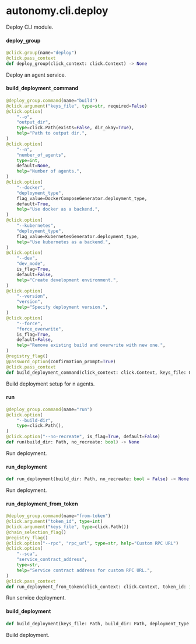 <a id="autonomy.cli.deploy"></a>

# autonomy.cli.deploy

Deploy CLI module.

<a id="autonomy.cli.deploy.deploy_group"></a>

#### deploy`_`group

```python
@click.group(name="deploy")
@click.pass_context
def deploy_group(click_context: click.Context) -> None
```

Deploy an agent service.

<a id="autonomy.cli.deploy.build_deployment_command"></a>

#### build`_`deployment`_`command

```python
@deploy_group.command(name="build")
@click.argument("keys_file", type=str, required=False)
@click.option(
    "--o",
    "output_dir",
    type=click.Path(exists=False, dir_okay=True),
    help="Path to output dir.",
)
@click.option(
    "--n",
    "number_of_agents",
    type=int,
    default=None,
    help="Number of agents.",
)
@click.option(
    "--docker",
    "deployment_type",
    flag_value=DockerComposeGenerator.deployment_type,
    default=True,
    help="Use docker as a backend.",
)
@click.option(
    "--kubernetes",
    "deployment_type",
    flag_value=KubernetesGenerator.deployment_type,
    help="Use kubernetes as a backend.",
)
@click.option(
    "--dev",
    "dev_mode",
    is_flag=True,
    default=False,
    help="Create development environment.",
)
@click.option(
    "--version",
    "version",
    help="Specify deployment version.",
)
@click.option(
    "--force",
    "force_overwrite",
    is_flag=True,
    default=False,
    help="Remove existing build and overwrite with new one.",
)
@registry_flag()
@password_option(confirmation_prompt=True)
@click.pass_context
def build_deployment_command(click_context: click.Context, keys_file: Optional[Path], deployment_type: str, output_dir: Optional[Path], dev_mode: bool, force_overwrite: bool, registry: str, number_of_agents: Optional[int] = None, password: Optional[str] = None, version: Optional[str] = None) -> None
```

Build deployment setup for n agents.

<a id="autonomy.cli.deploy.run"></a>

#### run

```python
@deploy_group.command(name="run")
@click.option(
    "--build-dir",
    type=click.Path(),
)
@click.option("--no-recreate", is_flag=True, default=False)
def run(build_dir: Path, no_recreate: bool) -> None
```

Run deployment.

<a id="autonomy.cli.deploy.run_deployment"></a>

#### run`_`deployment

```python
def run_deployment(build_dir: Path, no_recreate: bool = False) -> None
```

Run deployment.

<a id="autonomy.cli.deploy.run_deployment_from_token"></a>

#### run`_`deployment`_`from`_`token

```python
@deploy_group.command(name="from-token")
@click.argument("token_id", type=int)
@click.argument("keys_file", type=click.Path())
@chain_selection_flag()
@registry_flag()
@click.option("--rpc", "rpc_url", type=str, help="Custom RPC URL")
@click.option(
    "--sca",
    "service_contract_address",
    type=str,
    help="Service contract address for custom RPC URL.",
)
@click.pass_context
def run_deployment_from_token(click_context: click.Context, token_id: int, keys_file: Path, registry: str, chain_type: str, rpc_url: Optional[str], service_contract_address: Optional[str]) -> None
```

Run service deployment.

<a id="autonomy.cli.deploy.build_deployment"></a>

#### build`_`deployment

```python
def build_deployment(keys_file: Path, build_dir: Path, deployment_type: str, dev_mode: bool, force_overwrite: bool, number_of_agents: Optional[int] = None, password: Optional[str] = None, version: Optional[str] = None) -> None
```

Build deployment.

